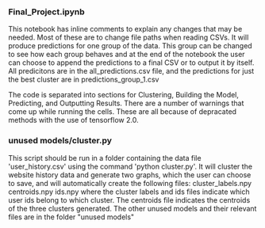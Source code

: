 ### Final_Project.ipynb
This notebook has inline comments to explain any changes that may be needed. Most of these are to change file paths when reading CSVs. It will produce predictions for one group of the data. This group can be changed to see how each group behaves and at the end of the notebook the user can choose to append the predictions to a final CSV or to output it by itself. 
All predicitons are in the all_predictions.csv file, and the predictions for just the best cluster are in predictions_group_1.csv

The code is separated into sections for Clustering, Building the Model, Predicting, and Outputting Results.
There are a number of warnings that come up while running the cells. These are all because of depracated methods with the use of tensorflow 2.0.

### unused models/cluster.py
This script should be run in a folder containing the data file 'user_history.csv' using the command 'python cluster.py'. It will cluster the website history data and generate two graphs, which the user can choose to save, and will automatically create the following files:
cluster_labels.npy
centroids.npy
ids.npy
where the cluster labels and ids files indicate which user ids belong to which cluster. The centroids file indicates the centroids of the three clusters generated.
The other unused models and their relevant files are in the folder "unused models"
